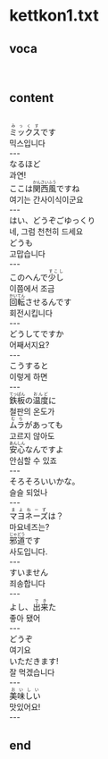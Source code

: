 <h1>kettkon1.txt</h1>
<h2>voca</h2><br>
<h2>content</h2><br>
<Ruby>ミックス<rt>みっくす</rt></Ruby>です<br>
믹스입니다<br>
---<br>
なるほど<br>
과연!<br>
ここは<Ruby>関西<rt>かんさい</rt></Ruby><Ruby>風<rt>ふう</rt></Ruby>ですね<br>
여기는 간사이식이군요<br>
---<br>
はい、どうぞごゆっくり<br>
네, 그럼 천천히 드세요<br>
どうも<br>
고맙습니다<br>
---<br>
このへんで<Ruby>少し<rt>すこし</rt></Ruby><br>
이쯤에서 조금<br>
<Ruby>回転<rt>かいてん</rt></Ruby>させるんです<br>
회전시킵니다<br>
---<br>
どうしてですか<br>
어째서지요?<br>
---<br>
こうすると<br>
이렇게 하면<br>
---<br>
<Ruby>鉄板<rt>てっぱん</rt></Ruby>の<Ruby>温度<rt>おんど</rt></Ruby>に<br>
철판의 온도가<br>
<Ruby>ムラ<rt>むら</rt></Ruby>があっても<br>
고르지 않아도<br>
<Ruby>安心<rt>あんしん</rt></Ruby>なんですよ<br>
안심할 수 있죠<br>
---<br>
そろそろいいかな。<br>
슬슬 되었나<br>
---<br>
<Ruby>マヨネーズ<rt>まよねーず</rt></Ruby>は？<br>
마요네즈는?<br>
<Ruby>邪道<rt>じゃどう</rt></Ruby>です<br>
사도입니다.<br>
---<br>
すいません<br>
죄송합니다<br>
---<br>
よし、<Ruby>出来<rt>でき</rt></Ruby>た<br>
좋아 됐어<br>
---<br>
どうぞ<br>
여기요<br>
いただきます!<br>
잘 먹겠습니다<br>
---<br>
<Ruby>美味しい<rt>おいしい</rt></Ruby><br>
맛있어요!<br>
---<br>
<h2>end</h2>
